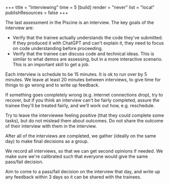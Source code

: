 +++
title = "Interviewing"
time = 5
[build]
  render = "never"
  list = "local"
  publishResources = false
+++

The last assessment in the Piscine is an interview. The key goals of the interview are:
* Verify that the trainee actually understands the code they've submitted. If they produced it with ChatGPT and can't explain it, they need to focus on code understanding before proceeding.
* Verify that the trainee can discuss code and technical ideas. This is similar to what demos are assessing, but in a more interactive scenario. This is an important skill to get a job.

Each interview is schedule to be 15 minutes. It is ok to run over by 5 minutes. We leave at least 20 minutes between interviews, to give time for things to go wrong and to write up feedback.

If something goes completely wrong (e.g. internet connections drop), try to recover, but if you think an interview can't be fairly completed, assure the trainee they'll be treated fairly, and we'll work out how, e.g. reschedule.

Try to leave the interviewee feeling positive (that they could complete some tasks), but do not mislead them about outcomes. Do not share the outcome of their interview with them in the interview.

After all of the interviews are completed, we gather (ideally on the same day) to make final decisions as a group.

We record all interviews, so that we can get second opinions if needed. We make sure we're calibrated such that everyone would give the same pass/fail decision.

Aim to come to a pass/fail decision on the interview that day, and write up any feedback within 3 days so it can be shared with the trainees.

